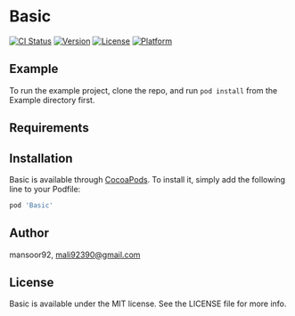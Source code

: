 # Basic

[![CI Status](https://img.shields.io/travis/mansoor92/Basic.svg?style=flat)](https://travis-ci.org/mansoor92/Basic)
[![Version](https://img.shields.io/cocoapods/v/Basic.svg?style=flat)](https://cocoapods.org/pods/Basic)
[![License](https://img.shields.io/cocoapods/l/Basic.svg?style=flat)](https://cocoapods.org/pods/Basic)
[![Platform](https://img.shields.io/cocoapods/p/Basic.svg?style=flat)](https://cocoapods.org/pods/Basic)

## Example

To run the example project, clone the repo, and run `pod install` from the Example directory first.

## Requirements

## Installation

Basic is available through [CocoaPods](https://cocoapods.org). To install
it, simply add the following line to your Podfile:

```ruby
pod 'Basic'
```

## Author

mansoor92, mali92390@gmail.com

## License

Basic is available under the MIT license. See the LICENSE file for more info.
